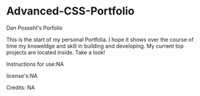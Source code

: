 # Advanced-CSS-Portfolio

Dan Possehl's Porfolio

This is the start of my personal Portfolia. I hope it shows over the course of time my knoweldge and skill in building and developing. My current top projects are located inside. Take a look!

Instructions for use:NA

license's:NA

Credits: NA
